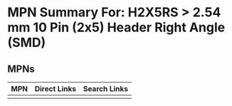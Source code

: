 



# MPN Summary For: H2X5RS > 2.54 mm 10 Pin (2x5) Header Right Angle (SMD)

## MPNs
  

|MPN|Direct Links|Search Links|
| :--- | :--- | :--- |
||||
